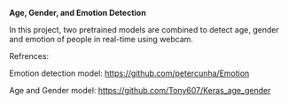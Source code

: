 **Age, Gender, and Emotion Detection**

In this project, two pretrained models are combined to detect age, gender and emotion of people in real-time using webcam. 


Refrences:

Emotion detection model:
https://github.com/petercunha/Emotion

Age and Gender model:
https://github.com/Tony607/Keras_age_gender
